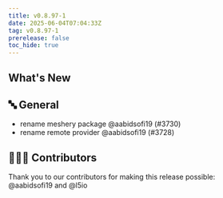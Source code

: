 ```yaml
---
title: v0.8.97-1
date: 2025-06-04T07:04:33Z
tag: v0.8.97-1
prerelease: false
toc_hide: true
---
```


## What's New
## 🔤 General
- rename meshery package @aabidsofi19 (#3730)
- rename remote provider @aabidsofi19 (#3728)

## 👨🏽‍💻 Contributors

Thank you to our contributors for making this release possible:
@aabidsofi19 and @l5io
